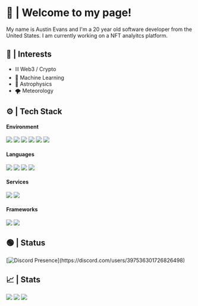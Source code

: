 # 👋 | Welcome to my page!

My name is Austin Evans and I'm a 20 year old software developer from the United States. I am currently working on a NFT analyitcs platform.


## 📄 | Interests 
- ⛓️ Web3 / Crypto
- 🧠 Machine Learning
- 🌌 Astrophysics
- 🌪️ Meteorology


## ⚙️ | Tech Stack

#### Environment
![](https://img.shields.io/badge/OS-Arch_Linux-informational?style=for-the-badge&logo=arch-linux&logoColor=white&color=81a1c1)
![](https://img.shields.io/badge/Display_Mngr-GNOME-informational?style=for-the-badge&logo=gnome&logoColor=white&color=81a1c1)
![](https://img.shields.io/badge/Terminal-GNOME-informational?style=for-the-badge&logo=gnome-terminal&logoColor=white&color=81a1c1)
![](https://img.shields.io/badge/Editor-Neovim-informational?style=for-the-badge&logo=neovim&logoColor=white&color=81a1c1)
![](https://img.shields.io/badge/Shell-Zsh-informational?style=for-the-badge&logo=gnu-bash&logoColor=white&color=81a1c1)
![](https://img.shields.io/badge/Tool-Tmux-informational?style=for-the-badge&logo=tmux&logoColor=white&color=81a1c1)

#### Languages
![](https://img.shields.io/badge/Lang-Go-informational?style=for-the-badge&logo=go&logoColor=white&color=81a1c1)
![](https://img.shields.io/badge/Lang-Typescript-informational?style=for-the-badge&logo=typescript&logoColor=white&color=81a1c1)
![](https://img.shields.io/badge/Lang-Solidity-informational?style=for-the-badge&logo=solidity&logoColor=white&color=81a1c1)
![](https://img.shields.io/badge/Lang-Rust-informational?style=for-the-badge&logo=rust&logoColor=white&color=81a1c1)

#### Services
![](https://img.shields.io/badge/Service-Firebase-informational?style=for-the-badge&logo=firebase&logoColor=white&color=81a1c1)
![](https://img.shields.io/badge/Service-Digital_Ocean-informational?style=for-the-badge&logo=digitalocean&logoColor=white&color=81a1c1)

#### Frameworks
![](https://img.shields.io/badge/Framework-Angular-informational?style=for-the-badge&logo=angular&logoColor=white&color=81a1c1)
![](https://img.shields.io/badge/Framework-Tauri-informational?style=for-the-badge&logo=tauri&logoColor=white&color=81a1c1)


## 🟢 | Status
[![Discord Presence](https://lanyard-profile-readme.vercel.app/api/397536301726826498?theme=dark&animated=true&bg=2e3440&borderRadius=5px&idleMessage=Not%20coding%20atm...)](https://discord.com/users/397536301726826498)


## 📈 | Stats
<img src="http://github-readme-streak-stats.herokuapp.com?user=roguetechh&theme=nord&hide_border=true">
<img src="https://github-readme-stats.vercel.app/api?username=roguetechh&show_icons=true&theme=nord&count_private=true&hide_border=true">
<img src="https://github-readme-stats.vercel.app/api/wakatime?username=roguetechh&theme=nord&hide_border=true&custom_title=Past%207%20Days&layout=compact">
